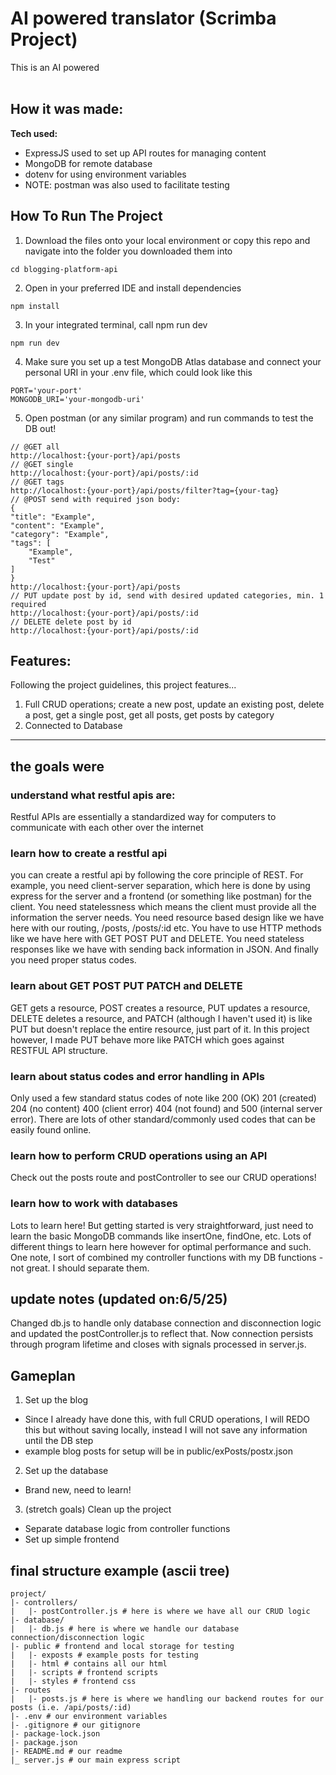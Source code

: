 # AI powered translator (Scrimba Project)

This is an AI powered
<br>
<br>

## How it was made:

**Tech used:** 
- ExpressJS used to set up API routes for managing content
- MongoDB for remote database 
- dotenv for using environment variables
- NOTE: postman was also used to facilitate testing

## How To Run The Project

1. Download the files onto your local environment or copy this repo and navigate into the folder you downloaded them into
```
cd blogging-platform-api
```
2. Open in your preferred IDE and install dependencies
```
npm install
```
3. In your integrated terminal, call npm run dev
```
npm run dev
```
4. Make sure you set up a test MongoDB Atlas database and connect your personal URI in your .env file, which could look like this
```
PORT='your-port'
MONGODB_URI='your-mongodb-uri'
```
5. Open postman (or any similar program) and run commands to test the DB out!
```
// @GET all
http://localhost:{your-port}/api/posts
// @GET single
http://localhost:{your-port}/api/posts/:id
// @GET tags
http://localhost:{your-port}/api/posts/filter?tag={your-tag}
// @POST send with required json body:
{
"title": "Example",
"content": "Example",
"category": "Example",
"tags": [
    "Example",
    "Test"
]
}
http://localhost:{your-port}/api/posts
// PUT update post by id, send with desired updated categories, min. 1 required
http://localhost:{your-port}/api/posts/:id
// DELETE delete post by id
http://localhost:{your-port}/api/posts/:id
```

## Features:

Following the project guidelines, this project features...
1. Full CRUD operations; create a new post, update an existing post, delete a post, get a single post, get all posts, get posts by category
2. Connected to Database

<hr>

## the goals were
### understand what restful apis are: 
Restful APIs are essentially a standardized way for computers to communicate with each other over the internet
<br>

### learn how to create a restful api
you can create a restful api by following the core principle of REST. For example, you need client-server separation, which here is done by using express for the server
and a frontend (or something like postman) for the client. You need statelessness which means the client must provide all the information the server needs. You need
resource based design like we have here with our routing, /posts, /posts/:id etc. You have to use HTTP methods like we have here with GET POST PUT and DELETE. You need
stateless responses like we have with sending back information in JSON. And finally you need proper status codes.
<br>

### learn about GET POST PUT PATCH and DELETE
GET gets a resource, POST creates a resource, PUT updates a resource, DELETE deletes a resource, and PATCH (although I haven't used it) is like PUT but doesn't replace 
the entire resource, just part of it. In this project however, I made PUT behave more like PATCH which goes against RESTFUL API structure. 
<br>

### learn about status codes and error handling in APIs
Only used a few standard status codes of note like 200 (OK) 201 (created) 204 (no content) 400 (client error) 404 (not found) and 500 (internal server error). There are lots
of other standard/commonly used codes that can be easily found online. 
<br>

### learn how to perform CRUD operations using an API
Check out the posts route and postController to see our CRUD operations!
<br>

### learn how to work with databases
Lots to learn here! But getting started is very straightforward, just need to learn the basic MongoDB commands like insertOne, findOne, etc. Lots of different things to 
learn here however for optimal performance and such. One note, I sort of combined my controller functions with my DB functions - not great. I should separate them.

## update notes (updated on:6/5/25)
Changed db.js to handle only database connection and disconnection logic and updated the postController.js to reflect that. Now connection persists through program lifetime and
closes with signals processed in server.js.

## Gameplan
1. Set up the blog
- Since I already have done this, with full CRUD operations, I will REDO this but without saving locally, instead I will not save any information until the DB step
- example blog posts for setup will be in public/exPosts/post*x*.json
2. Set up the database
- Brand new, need to learn!
3. (stretch goals) Clean up the project
- Separate database logic from controller functions
- Set up simple frontend

## final structure example (ascii tree)
```
project/
|- controllers/
|   |- postController.js # here is where we have all our CRUD logic
|- database/
|   |- db.js # here is where we handle our database connection/disconnection logic
|- public # frontend and local storage for testing
|   |- exposts # example posts for testing
|   |- html # contains all our html
|   |- scripts # frontend scripts
|   |- styles # frontend css
|- routes
|   |- posts.js # here is where we handling our backend routes for our posts (i.e. /api/posts/:id)
|- .env # our environment variables
|- .gitignore # our gitignore
|- package-lock.json
|- package.json
|- README.md # our readme
|_ server.js # our main express script
```
